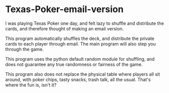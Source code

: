 # Texas-Poker-email-version

I was playing Texas Poker one day, and felt lazy to shuffle and distribute the cards, and therefore thought of making an email version.

This program automatically shuffles the deck, and distribute the private cards to each player through email. The main program will also step you through the game.

This program uses the python default random module for shuffling, and does not guarantee any true randomness or fairness of the game.

This program also does not replace the physical table where players all sit around, with poker chips, tasty snacks, trash talk, all the usual. That's where the fun is, isn't it?
